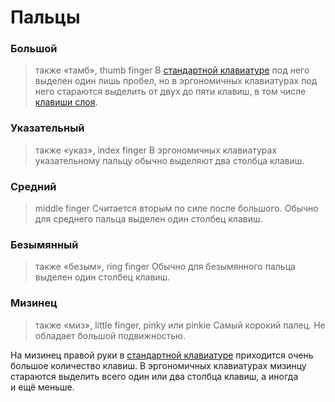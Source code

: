 # Пальцы

### Большой
> также «тамб», thumb finger
В [стандартной клавиатуре](/dictionary/standard-keyboard.md) под него выделен один лишь пробел, но в эргономичных клавиатурах под него стараются выделить от двух до пяти клавиш, в том числе [клавиши слоя](/dictionary/layers.md).


### Указательный
> также «указ», index finger
В эргономичных клавиатурах указательному пальцу обычно выделяют два столбца клавиш.


### Средний
> middle finger
Считается вторым по силе после большого. Обычно для среднего пальца выделен один столбец клавиш.


### Безымянный
> также «безым», ring finger
Обычно для безымянного пальца выделен один столбец клавиш.


### Мизинец
> также «миз», little finger, pinky или pinkie
Самый корокий палец. Не обладает большой подвижностью.

На мизинец правой руки в [стандартной клавиатуре](/dictionary/standard-keyboard) приходится очень большое количество клавиш.
В эргономичных клавиатурах мизинцу стараются выделить всего один или два столбца клавиш, а иногда и ещё меньше.
